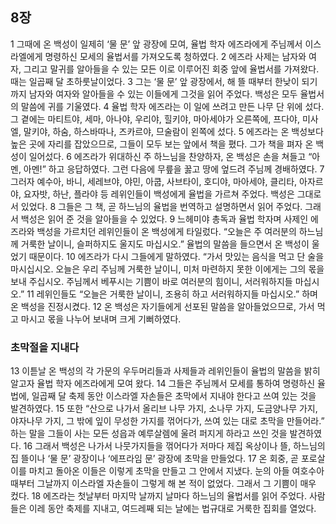 ## 8장
1 그때에 온 백성이 일제히 ‘물 문’ 앞 광장에 모여, 율법 학자 에즈라에게 주님께서 이스라엘에게 명령하신 모세의 율법서를 가져오도록 청하였다.
2 에즈라 사제는 남자와 여자, 그리고 말귀를 알아들을 수 있는 모든 이로 이루어진 회중 앞에 율법서를 가져왔다. 때는 일곱째 달 초하룻날이었다.
3 그는 ‘물 문’ 앞 광장에서, 해 뜰 때부터 한낮이 되기까지 남자와 여자와 알아들을 수 있는 이들에게 그것을 읽어 주었다. 백성은 모두 율법서의 말씀에 귀를 기울였다.
4 율법 학자 에즈라는 이 일에 쓰려고 만든 나무 단 위에 섰다. 그 곁에는 마티트야, 세마, 아나야, 우리야, 힐키야, 마아세야가 오른쪽에, 프다야, 미사엘, 말키야, 하숨, 하스바따나, 즈카르야, 므술람이 왼쪽에 섰다.
5 에즈라는 온 백성보다 높은 곳에 자리를 잡았으므로, 그들이 모두 보는 앞에서 책을 폈다. 그가 책을 펴자 온 백성이 일어섰다.
6 에즈라가 위대하신 주 하느님을 찬양하자, 온 백성은 손을 쳐들고 “아멘, 아멘!” 하고 응답하였다. 그런 다음에 무릎을 꿇고 땅에 엎드려 주님께 경배하였다.
7 그러자 예수아, 바니, 세레브야, 야민, 아쿱, 사브타이, 호디야, 마아세야, 클리타, 아자르야, 요자밧, 하난, 플라야 등 레위인들이 백성에게 율법을 가르쳐 주었다. 백성은 그대로 서 있었다.
8 그들은 그 책, 곧 하느님의 율법을 번역하고 설명하면서 읽어 주었다. 그래서 백성은 읽어 준 것을 알아들을 수 있었다.
9 느헤미야 총독과 율법 학자며 사제인 에즈라와 백성을 가르치던 레위인들이 온 백성에게 타일렀다. “오늘은 주 여러분의 하느님께 거룩한 날이니, 슬퍼하지도 울지도 마십시오.” 율법의 말씀을 들으면서 온 백성이 울었기 때문이다.
10 에즈라가 다시 그들에게 말하였다. “가서 맛있는 음식을 먹고 단 술을 마시십시오. 오늘은 우리 주님께 거룩한 날이니, 미처 마련하지 못한 이에게는 그의 몫을 보내 주십시오. 주님께서 베푸시는 기쁨이 바로 여러분의 힘이니, 서러워하지들 마십시오.”
11 레위인들도 “오늘은 거룩한 날이니, 조용히 하고 서러워하지들 마십시오.” 하며 온 백성을 진정시켰다.
12 온 백성은 자기들에게 선포된 말씀을 알아들었으므로, 가서 먹고 마시고 몫을 나누어 보내며 크게 기뻐하였다.
### 초막절을 지내다
13 이튿날 온 백성의 각 가문의 우두머리들과 사제들과 레위인들이 율법의 말씀을 밝히 알고자 율법 학자 에즈라에게 모여 왔다.
14 그들은 주님께서 모세를 통하여 명령하신 율법에, 일곱째 달 축제 동안 이스라엘 자손들은 초막에서 지내야 한다고 쓰여 있는 것을 발견하였다.
15 또한 “산으로 나가서 올리브 나무 가지, 소나무 가지, 도금양나무 가지, 야자나무 가지, 그 밖에 잎이 무성한 가지를 꺾어다가, 쓰여 있는 대로 초막을 만들어라.” 하는 말을 그들이 사는 모든 성읍과 예루살렘에 울려 퍼지게 하라고 쓰인 것을 발견하였다.
16 그래서 백성은 나가서 나뭇가지들을 꺾어다가 저마다 제집 옥상이나 뜰, 하느님의 집 뜰이나 ‘물 문’ 광장이나 ‘에프라임 문’ 광장에 초막을 만들었다.
17 온 회중, 곧 포로살이를 마치고 돌아온 이들은 이렇게 초막을 만들고 그 안에서 지냈다. 눈의 아들 여호수아 때부터 그날까지 이스라엘 자손들이 그렇게 해 본 적이 없었다. 그래서 그 기쁨이 매우 컸다.
18 에즈라는 첫날부터 마지막 날까지 날마다 하느님의 율법서를 읽어 주었다. 사람들은 이레 동안 축제를 지내고, 여드레째 되는 날에는 법규대로 거룩한 집회를 열었다.
